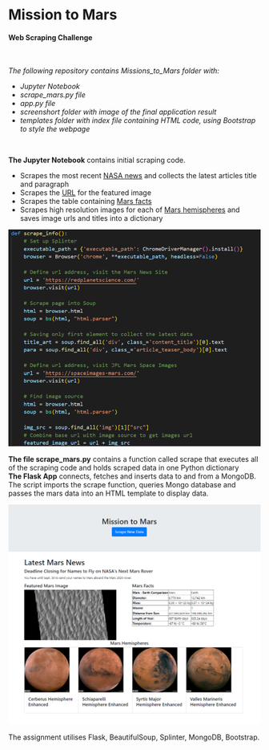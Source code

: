 <h1>Mission to Mars</h1>
<h4>Web Scraping Challenge</h4>
<br>
<p><i>The following repository contains Missions_to_Mars folder with:
<ul>
  <li>Jupyter Notebook</li>
  <li>scrape_mars.py file</li>
  <li>app.py file</li>
  <li>screenshort folder with image of the final application result</li>
  <li>templates folder with index file containing HTML code, using Bootstrap to style the webpage</li>
</ul>
</i>
</p>
<br>
<p><strong> The Jupyter Notebook</strong> contains initial scraping code.
  <ul>
    <li>Scrapes the most recent <a href="https://redplanetscience.com/">NASA news</a> and collects the latest articles title and paragraph</li>
    <li>Scrapes the <a href="https://spaceimages-mars.com/">URL</a> for the featured image</li>
    <li>Scrapes the table containing <a href="https://galaxyfacts-mars.com/">Mars facts</a></li>
    <li>Scrapes high resolution images for each of <a href="https://marshemispheres.com/">Mars hemispheres</a> and saves image urls and titles into a dictionary</li>
   </ul>
</p>
<img src="https://github.com/DominikaRzez/web-scraping-challenge/blob/main/Missions_to_Mars/screenshot/scrape.png?raw=true">
<br>
<p><strong>The file scrape_mars.py</strong> contains a function called scrape that executes all of the scraping code and holds scraped data in one Python dictionary
<br>
<strong>The Flask App</strong> connects, fetches and inserts data to and from a MongoDB. The script imports the scrape function, queries Mongo database and passes the mars data into an HTML template to display data.</p>
<img src="https://github.com/DominikaRzez/web-scraping-challenge/blob/main/Missions_to_Mars/screenshot/final_application.png?raw=true">
  
  
<p>The assignment utilises Flask, BeautifulSoup, Splinter, MongoDB, Bootstrap.</p>
